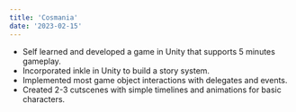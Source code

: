```yaml
---
title: 'Cosmania'
date: '2023-02-15'
---
```


- Self learned and developed a game in Unity that supports 5 minutes gameplay.
- Incorporated inkle in Unity to build a story system.
- Implemented most game object interactions with delegates and events.
- Created 2-3 cutscenes with simple timelines and animations for basic characters.